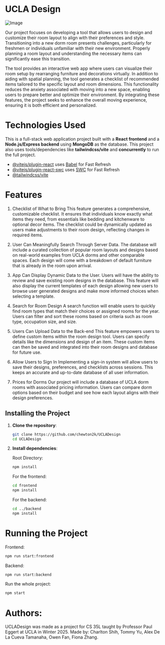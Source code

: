 # UCLA Design

![Image](https://github.com/user-attachments/assets/4af81b32-51c6-4a72-88a4-3ea38cebf67f)

Our project focuses on developing a tool that allows users to design and customize their room layout to align with their preferences and style. Transitioning into a new dorm room presents challenges, particularly for freshmen or individuals unfamiliar with their new environment. Properly planning a room layout and understanding the necessary items can significantly ease this transition.

The tool provides an interactive web app where users can visualize their room setup by rearranging furniture and decorations virtually. In addition to aiding with spatial planning, the tool generates a checklist of recommended items tailored to the specific layout and room dimensions. This functionality reduces the anxiety associated with moving into a new space, enabling users to prepare better and optimize their environment. By integrating these features, the project seeks to enhance the overall moving experience, ensuring it is both efficient and personalized.



# Technologies Used

This is a full-stack web application project built with a **React frontend** and a **Node.js/Express backend** using **MongoDB** as the database. This project also uses tools/dependencies like **tailwindcss/vite** and **concurrently** to run the full project. 
- [@vitejs/plugin-react](https://github.com/vitejs/vite-plugin-react/blob/main/packages/plugin-react/README.md) uses [Babel](https://babeljs.io/) for Fast Refresh
- [@vitejs/plugin-react-swc](https://github.com/vitejs/vite-plugin-react-swc) uses [SWC](https://swc.rs/) for Fast Refresh
- [@tailwindcss/vite](https://tailwindcss.com/docs/installation/using-vite)

# Features

1. Checklist of What to Bring
This feature generates a comprehensive, customizable checklist. It ensures that individuals know exactly what items they need, from essentials like bedding and kitchenware to optional decor items. The checklist could be dynamically updated as users make adjustments to their room design, reflecting changes in required items.

2. User Can Meaningfully Search Through Server Data.
The database will include a curated collection of popular room layouts and designs based on real-world examples from UCLA dorms and other comparable spaces. Each design will come with a breakdown of default furniture that is already in the room upon arrival.

3. App Can Display Dynamic Data to the User.
Users will have the ability to review and save existing room designs in the database. This feature will also display the current templates of each design allowing new users to browse user generated designs and make more informed choices when selecting a template.

4. Search for Room Design
A search function will enable users to quickly find room types that match their choices or assigned rooms for the year. Users can filter and sort these rooms based on criteria such as room type, occupation size, and size. 

5. Users Can Upload Data to the Back-end
This feature empowers users to define custom items within the room design tool. Users can specify details like the dimensions and design of an item. These custom items can then be saved and integrated into their room designs and database for future use. 

6. Allow Users to Sign In
Implementing a sign-in system will allow users to save their designs, preferences, and checklists across sessions. This keeps an accurate and up-to-date database of all user information.

7. Prices for Dorms
Our project will include a database of UCLA dorm rooms with associated pricing information. Users can compare dorm options based on their budget and see how each layout aligns with their design preferences. 


## Installing the Project

1. **Clone the repository**:

   ```bash
   git clone https://github.com/chewton2k/UCLADesign
   cd UCLADesign
   ```

2. **Install dependencies**:

   Root Directory:
   ```bash
   npm install
   ```

   For the frontend:

   ```bash
   cd frontend
   npm install
   ```

   For the backend:

   ```bash
   cd ../backend
   npm install
   ```



# Running the Project

Frontend: 
   ```bash
   npm run start:frontend 
   ```

Backend:
   ```bash
   npm run start:backend
   ```

Run the whole project:
   ```bash
   npm start
   ```

# Authors: 

UCLADesign was made as a project for CS 35L taught by Professor Paul Eggert at UCLA in Winter 2025. Made by: Charlton Shih, Tommy Yu, Alex De La Cueva Tamanaha, Owen Fan, Fiona Zhang.
